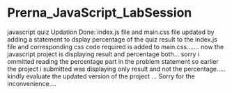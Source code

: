 # Prerna_JavaScript_LabSession
javascript quiz
Updation Done:
index.js file and main.css file  updated by adding a statement to dsplay percentage of the quiz result  to the index.js file
and corresponding css code required is added to main.css.......
now the javascript project is displaying result and percentage both... sorry i ommitted reading the percentage part in the problem statement
so earlier the project i submitted was displaying only result and not the percentage..... 
kindly evaluate the updated version of the project ...
Sorry for the inconvenience.... 
